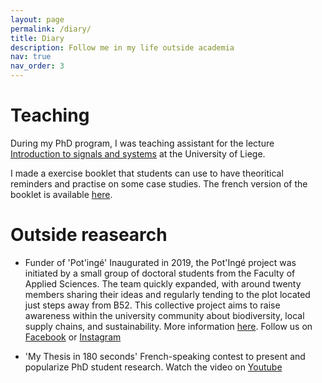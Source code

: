 ```yaml
---
layout: page
permalink: /diary/
title: Diary
description: Follow me in my life outside academia
nav: true
nav_order: 3
---
```


# Teaching
During my PhD program, I was teaching assistant for the lecture [Introduction to signals and systems](https://www.programmes.uliege.be/cocoon/20232024/cours/SYST0002-2.html) at the University of Liege. 

I made a exercise booklet that students can use to have theoritical reminders and practise on some case studies. The french version of the booklet is available [here](https://orbi.uliege.be/handle/2268/264163).

# Outside reasearch
- Funder of 'Pot'ingé'
Inaugurated in 2019, the Pot'Ingé project was initiated by a small group of doctoral students from the Faculty of Applied Sciences. The team quickly expanded, with around twenty members sharing their ideas and regularly tending to the plot located just steps away from B52. This collective project aims to raise awareness within the university community about biodiversity, local supply chains, and sustainability.
More information [here](https://potinge.be/fr-be/).
Follow us on [Facebook](https://www.facebook.com/potinge) or [Instagram](https://www.instagram.com/pot.inge/?hl=en)


- 'My Thesis in 180 seconds'
French-speaking contest to present and popularize PhD student research. Watch the video on [Youtube](https://www.youtube.com/watch?v=gIfSuxalYPA)